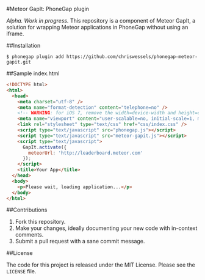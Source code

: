 #Meteor GapIt: PhoneGap plugin

*Alpha. Work in progress.* This repository is a component of Meteor GapIt, a solution for wrapping Meteor applications in PhoneGap without using an iframe.

##Installation

    $ phonegap plugin add https://github.com/chriswessels/phonegap-meteor-gapit.git

##Sample index.html

```html
<!DOCTYPE html>
<html>
  <head>
    <meta charset="utf-8" />
    <meta name="format-detection" content="telephone=no" />
    <!-- WARNING: for iOS 7, remove the width=device-width and height=device-height attributes. See https://issues.apache.org/jira/browse/CB-4323 -->
    <meta name="viewport" content="user-scalable=no, initial-scale=1, maximum-scale=1, minimum-scale=1, width=device-width, height=device-height, target-densitydpi=device-dpi" />
    <link rel="stylesheet" type="text/css" href="css/index.css" />
    <script type="text/javascript" src="phonegap.js"></script>
    <script type="text/javascript" src="meteor-gapit.js"></script>
    <script type="text/javascript">
      GapIt.activate({
        meteorUrl: 'http://leaderboard.meteor.com'
      });
    </script>
    <title>Your App</title>
  </head>
  <body>
    <p>Please wait, loading application...</p>
  </body>
</html>
```

##Contributions

1. Fork this repository.
1. Make your changes, ideally documenting your new code with in-context comments.
1. Submit a pull request with a sane commit message.

##License

The code for this project is released under the MIT License. Please see the `LICENSE` file.
